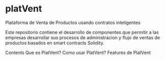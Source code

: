 # platVent
Plataforma de Venta de Productos usando contratos inteligentes

Este repositorio contiene el desarrollo de componentes que permitir a las empresas desarrollar sus procesos de administracion  y flujo de ventas de productos basados en  smart contracts Solidity. 

Contents
Que es PlatVent?
Como usar PlatVent?
Features de PlatVent
